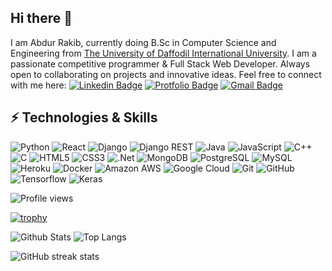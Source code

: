 ## Hi there 👋


I am Abdur Rakib, currently doing B.Sc in Computer Science and Engineering from [The University of Daffodil International University](https://daffodilvarsity.edu.bd/). I am a passionate competitive programmer & Full Stack Web Developer. Always open to collaborating on projects and innovative ideas. Feel free to connect with me here:
[![Linkedin Badge](https://img.shields.io/badge/-abdurrakib-blue?style=flat-square&logo=Linkedin&logoColor=white&link=https://www.linkedin.com/in/abdur-rakib-8686a6211/)](https://www.linkedin.com/in/abdur-rakib-8686a6211/)
[![Protfolio Badge](https://img.shields.io/badge/-Protfolio-03a57a?style=flat-square&labelColor=000000&logo=Medium&logo=website)](https://abdur-protfolio.vercel.app/)
[![Gmail Badge](https://img.shields.io/badge/-AbdurRakib-c14438?style=flat-square&logo=Gmail&logoColor=white&link=mailto:rakib15-13656@diu.edu.bd)](mailto:rakib15-13656@diu.edu.bd)

## ⚡ Technologies & Skills

![Python](https://img.shields.io/badge/-Python-black?style=flat-square&logo=Python)
![React](https://img.shields.io/badge/-React-black?style=flat-square&logo=react)
![Django](https://img.shields.io/badge/-Django-092e20?style=flat-square&logo=django)
![Django REST](https://img.shields.io/badge/-DjangoREST-092e20?style=flat-square&logo=django)
![Java](https://img.shields.io/badge/-Java-E34A86?style=flat-square&logo=Java)
![JavaScript](https://img.shields.io/badge/-JavaScript-323330?style=flat-square&logo=JavaScript)
![C++](https://img.shields.io/badge/-C++-00599C?style=flat-square&logo=c)
![C](https://img.shields.io/badge/-C-E34A86?style=flat-square&logo=c)
![HTML5](https://img.shields.io/badge/-HTML5-E34F26?style=flat-square&logo=html5&logoColor=white)
![CSS3](https://img.shields.io/badge/-CSS3-1572B6?style=flat-square&logo=css3)
![.Net](https://img.shields.io/badge/-.Net-E34A86?style=flat-square&logo=.net)
![MongoDB](https://img.shields.io/badge/-MongoDB-black?style=flat-square&logo=mongodb)
![PostgreSQL](https://img.shields.io/badge/-PostgreSQL-336791?style=flat-square&logo=postgresql)
![MySQL](https://img.shields.io/badge/-MySQL-black?style=flat-square&logo=mysql)
![Heroku](https://img.shields.io/badge/-Heroku-430098?style=flat-square&logo=heroku)
![Docker](https://img.shields.io/badge/-Docker-black?style=flat-square&logo=docker)
![Amazon AWS](https://img.shields.io/badge/Amazon%20AWS-232F3E?style=flat-square&logo=amazon-aws)
![Google Cloud](https://img.shields.io/badge/Google%20Cloud-black?style=flat-square&logo=google-cloud)
![Git](https://img.shields.io/badge/-Git-black?style=flat-square&logo=git)
![GitHub](https://img.shields.io/badge/-GitHub-181717?style=flat-square&logo=github)
![Tensorflow](https://img.shields.io/badge/-Tensorflow-FFA800?style=flat-square&logo=tensorflow)
![Keras](https://img.shields.io/badge/-Keras-FF0000?style=flat-square&logo=keras)


![Profile views](https://gpvc.arturio.dev/abdurrakib01) <br/>

[![trophy](https://github-profile-trophy.vercel.app/?username=abdurrakib01)](https://github.com/ryo-ma/github-profile-trophy)

![Github Stats](https://github-readme-stats.vercel.app/api?username=abdurrakib01&count_private=true&show_icons=true&include_all_commits=true)
![Top Langs](https://github-readme-stats.vercel.app/api/top-langs/?username=abdurrakib01&hide=TeX&layout=compact)
  

![GitHub streak stats](https://streak-stats.demolab.com/?user=abdurrakib01)    
